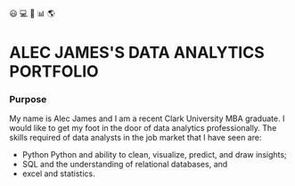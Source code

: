 :smiley: :computer: :orange_book: :bar_chart: :earth_americas:
# ALEC JAMES'S DATA ANALYTICS PORTFOLIO 
 
### Purpose

My name is Alec James and I am a recent Clark University MBA graduate. I would like to get my foot in the door of data analytics professionally. The skills required of data analysts in the job market that I have seen are: 
- Python Python and ability to clean, visualize, predict, and draw insights; 
- SQL and the understanding of relational databases, and 
- excel and statistics. 
